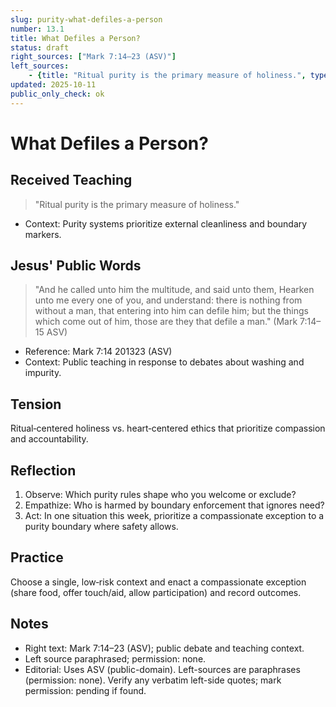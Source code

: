 ```yaml
---
slug: purity-what-defiles-a-person
number: 13.1
title: What Defiles a Person?
status: draft
right_sources: ["Mark 7:14–23 (ASV)"]
left_sources:
	- {title: "Ritual purity is the primary measure of holiness.", type: paraphrase, permission: none}
updated: 2025-10-11
public_only_check: ok
---
```


# What Defiles a Person?

## Received Teaching
> "Ritual purity is the primary measure of holiness."
- Context: Purity systems prioritize external cleanliness and boundary markers.

## Jesus' Public Words
> "And he called unto him the multitude, and said unto them, Hearken unto me every one of you, and understand: there is nothing from without a man, that entering into him can defile him; but the things which come out of him, those are they that defile a man." (Mark 7:14–15 ASV)
- Reference: Mark 7:14
201323 (ASV)
- Context: Public teaching in response to debates about washing and impurity.

## Tension
Ritual‑centered holiness vs. heart‑centered ethics that prioritize compassion and accountability.

## Reflection
1. Observe: Which purity rules shape who you welcome or exclude?
2. Empathize: Who is harmed by boundary enforcement that ignores need?
3. Act: In one situation this week, prioritize a compassionate exception to a purity boundary where safety allows.

## Practice
Choose a single, low‑risk context and enact a compassionate exception (share food, offer touch/aid, allow participation) and record outcomes.

## Notes
- Right text: Mark 7:14–23 (ASV); public debate and teaching context.
- Left source paraphrased; permission: none.
- Editorial: Uses ASV (public-domain). Left-sources are paraphrases (permission: none). Verify any verbatim left-side quotes; mark permission: pending if found.
